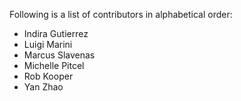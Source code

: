 Following is a list of contributors in alphabetical order:

- Indira Gutierrez
- Luigi Marini
- Marcus Slavenas
- Michelle Pitcel
- Rob Kooper
- Yan Zhao
